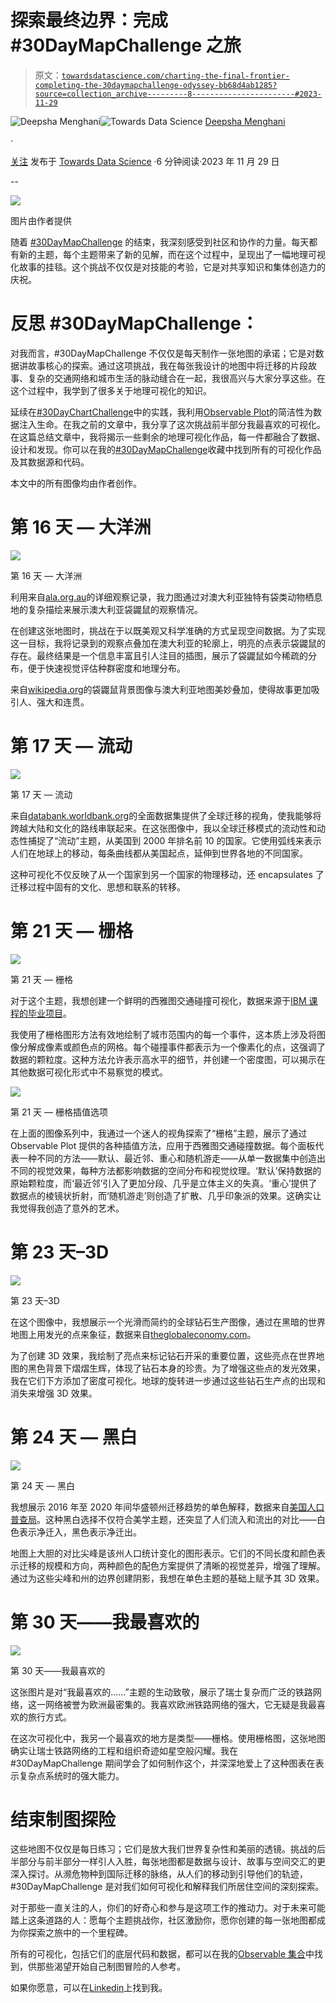 # 探索最终边界：完成 #30DayMapChallenge 之旅

> 原文：[`towardsdatascience.com/charting-the-final-frontier-completing-the-30daymapchallenge-odyssey-bb68d4ab1285?source=collection_archive---------8-----------------------#2023-11-29`](https://towardsdatascience.com/charting-the-final-frontier-completing-the-30daymapchallenge-odyssey-bb68d4ab1285?source=collection_archive---------8-----------------------#2023-11-29)

[](https://medium.com/@menghani.deepsha?source=post_page-----bb68d4ab1285--------------------------------)![Deepsha Menghani](https://medium.com/@menghani.deepsha?source=post_page-----bb68d4ab1285--------------------------------)[](https://towardsdatascience.com/?source=post_page-----bb68d4ab1285--------------------------------)![Towards Data Science](https://towardsdatascience.com/?source=post_page-----bb68d4ab1285--------------------------------) [Deepsha Menghani](https://medium.com/@menghani.deepsha?source=post_page-----bb68d4ab1285--------------------------------)

·

[关注](https://medium.com/m/signin?actionUrl=https%3A%2F%2Fmedium.com%2F_%2Fsubscribe%2Fuser%2Fb0c00845bcfa&operation=register&redirect=https%3A%2F%2Ftowardsdatascience.com%2Fcharting-the-final-frontier-completing-the-30daymapchallenge-odyssey-bb68d4ab1285&user=Deepsha+Menghani&userId=b0c00845bcfa&source=post_page-b0c00845bcfa----bb68d4ab1285---------------------post_header-----------) 发布于 [Towards Data Science](https://towardsdatascience.com/?source=post_page-----bb68d4ab1285--------------------------------) ·6 分钟阅读·2023 年 11 月 29 日[](https://medium.com/m/signin?actionUrl=https%3A%2F%2Fmedium.com%2F_%2Fvote%2Ftowards-data-science%2Fbb68d4ab1285&operation=register&redirect=https%3A%2F%2Ftowardsdatascience.com%2Fcharting-the-final-frontier-completing-the-30daymapchallenge-odyssey-bb68d4ab1285&user=Deepsha+Menghani&userId=b0c00845bcfa&source=-----bb68d4ab1285---------------------clap_footer-----------)

--

[](https://medium.com/m/signin?actionUrl=https%3A%2F%2Fmedium.com%2F_%2Fbookmark%2Fp%2Fbb68d4ab1285&operation=register&redirect=https%3A%2F%2Ftowardsdatascience.com%2Fcharting-the-final-frontier-completing-the-30daymapchallenge-odyssey-bb68d4ab1285&source=-----bb68d4ab1285---------------------bookmark_footer-----------)![](img/40cc7023234b5514fdc430c3461679b4.png)

图片由作者提供

随着 [#30DayMapChallenge](https://30daymapchallenge.com/) 的结束，我深刻感受到社区和协作的力量。每天都有新的主题，每个主题带来了新的见解，而在这个过程中，呈现出了一幅地理可视化故事的挂毯。这个挑战不仅仅是对技能的考验，它是对共享知识和集体创造力的庆祝。

# 反思 #30DayMapChallenge：

对我而言，#30DayMapChallenge 不仅仅是每天制作一张地图的承诺；它是对数据讲故事核心的探索。通过这项挑战，我在每张我设计的地图中将迁移的片段故事、复杂的交通网络和城市生活的脉动缝合在一起，我很高兴与大家分享这些。在这个过程中，我学到了很多关于地理可视化的知识。

延续在[#30DayChartChallenge](https://medium.com/towards-data-science/how-i-used-my-first-30daychartchallenge-to-learn-observable-plot-78141929e3e2)中的实践，我利用[Observable Plot](https://observablehq.com/plot/)的简洁性为数据注入生命。在我之前的文章中，我分享了这次挑战前半部分我最喜欢的可视化。在这篇总结文章中，我将揭示一些剩余的地理可视化作品，每一件都融合了数据、设计和发现。你可以在我的[#30DayMapChallenge](https://observablehq.com/collection/@deepsha/30-day-map-challenge)收藏中找到所有的可视化作品及其数据源和代码。

本文中的所有图像均由作者创作。

# 第 16 天 — 大洋洲

![](img/884eb3f0ad22f4976bcf43d6088a88c5.png)

第 16 天 — 大洋洲

利用来自[ala.org.au](http://ala.org.au/)的详细观察记录，我力图通过对澳大利亚独特有袋类动物栖息地的复杂描绘来展示澳大利亚袋鼹鼠的观察情况。

在创建这张地图时，挑战在于以既美观又科学准确的方式呈现空间数据。为了实现这一目标，我将记录到的观察点叠加在澳大利亚的轮廓上，明亮的点表示袋鼹鼠的存在。最终结果是一个信息丰富且引人注目的插图，展示了袋鼹鼠如今稀疏的分布，便于快速视觉评估种群密度和地理分布。

来自[wikipedia.org](http://wikipedia.org.en)的袋鼹鼠背景图像与澳大利亚地图美妙叠加，使得故事更加吸引人、强大和连贯。

# 第 17 天 — 流动

![](img/291a34cd774601011412dd50fab1cf48.png)

第 17 天 — 流动

来自[databank.worldbank.org](https://databank.worldbank.org/)的全面数据集提供了全球迁移的视角，使我能够将跨越大陆和文化的路线串联起来。在这张图像中，我以全球迁移模式的流动性和动态性捕捉了“流动”主题，从美国到 2000 年排名前 10 的国家。它使用弧线来表示人们在地球上的移动，每条曲线都从美国起点，延伸到世界各地的不同国家。

这种可视化不仅反映了从一个国家到另一个国家的物理移动，还 encapsulates 了迁移过程中固有的文化、思想和联系的转移。

# 第 21 天 — 栅格

![](img/b9cb03fc84a627e3bae2c57765dc3d8e.png)

第 21 天 — 栅格

对于这个主题，我想创建一个鲜明的西雅图交通碰撞可视化，数据来源于[IBM 课程的毕业项目](https://s3.us.cloud-object-storage.appdomain.cloud/cf-courses-data/CognitiveClass/DP0701EN/version-2/Data-Collisions.csv)。

我使用了栅格图形方法有效地绘制了城市范围内的每一个事件，这本质上涉及将图像分解成像素或颜色点的网格。每个碰撞事件都表示为一个像素化的点，这强调了数据的颗粒度。这种方法允许表示高水平的细节，并创建一个密度图，可以揭示在其他数据可视化形式中不易察觉的模式。

![](img/0fe978cd01b8439c257a5d764323278b.png)

第 21 天 — 栅格插值选项

在上面的图像系列中，我通过一个迷人的视角探索了“栅格”主题，展示了通过 Observable Plot 提供的各种插值方法，应用于西雅图交通碰撞数据。每个面板代表一种不同的方法——默认、最近邻、重心和随机游走——从单一数据集中创造出不同的视觉效果，每种方法都影响数据的空间分布和视觉纹理。‘默认’保持数据的原始颗粒度，而‘最近邻’引入了更加分段、几乎是立体主义的失真。‘重心’提供了数据点的棱镜状折射，而‘随机游走’则创造了扩散、几乎印象派的效果。这确实让我觉得我创造了意外的艺术。

# 第 23 天–3D

![](img/d03d434d72b6663792940fbf03b03a4e.png)

第 23 天–3D

在这个图像中，我想展示一个光滑而简约的全球钻石生产图像，通过在黑暗的世界地图上用发光的点来象征，数据来自[theglobaleconomy.com](https://www.theglobaleconomy.com/rankings/diamond_production_USD/)。

为了创建 3D 效果，我绘制了亮点来标记钻石开采的重要位置，这些亮点在世界地图的黑色背景下熠熠生辉，体现了钻石本身的珍贵。为了增强这些点的发光效果，我在它们下方添加了密度可视化。地球的旋转进一步通过这些钻石生产点的出现和消失来增强 3D 效果。

# 第 24 天 — 黑白

![](img/7c2ac4cfc1a218543beea45c63c2ef15.png)

第 24 天 — 黑白

我想展示 2016 年至 2020 年间华盛顿州迁移趋势的单色解释，数据来自[美国人口普查局](http://www.census.gov)。这种黑白选择不仅符合美学主题，还突显了人们流入和流出的对比——白色表示净迁入，黑色表示净迁出。

地图上大胆的对比尖峰是该州人口统计变化的图形表示。它们的不同长度和颜色表示迁移的规模和方向，两种颜色的配色方案提供了清晰的视觉差异，增强了理解。通过为这些尖峰和州的边界创建阴影，我想在单色主题的基础上赋予其 3D 效果。

# 第 30 天——我最喜欢的

![](img/d79244b16c6e4763f6f8071da3c0883d.png)

第 30 天——我最喜欢的

这张图片是对“我最喜欢的……”主题的生动致敬，展示了瑞士复杂而广泛的铁路网络，这一网络被誉为欧洲最密集的。我喜欢欧洲铁路网络的强大，它无疑是我最喜欢的旅行方式。

在这次可视化中，我另一个最喜欢的地方是类型——栅格。使用栅格图，这张地图确实让瑞士铁路网络的工程和组织奇迹如星空般闪耀。我在#30DayMapChallenge 期间学会了如何制作这个，并深深地爱上了这种图表在表示复杂点系统时的强大能力。

# 结束制图探险

这些地图不仅仅是每日练习；它们是放大我们世界复杂性和美丽的透镜。挑战的后半部分与前半部分一样引人入胜，每张地图都是数据与设计、故事与空间交汇的更深入探讨。从濒危物种到国际迁移的脉络，从人们的移动到引导他们的轨迹，#30DayMapChallenge 是对我们如何可视化和解释我们所居住空间的深刻探索。

对于那些一直关注的人，你们的好奇心和参与是这项工作的推动力。对于未来可能踏上这条道路的人：愿每个主题挑战你，社区激励你，愿你创建的每一张地图都成为你探索之旅中的一个里程碑。

所有的可视化，包括它们的底层代码和数据，都可以在我的[Observable 集合](https://observablehq.com/collection/@deepsha/30-day-map-challenge)中找到，供那些渴望开始自己制图冒险的人参考。

如果你愿意，可以在[Linkedin](https://www.linkedin.com/in/deepshamenghani/)上找到我。
